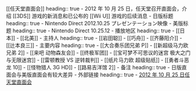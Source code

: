 [[任天堂直面会]]
heading:: true
	- 2012 年 10 月 25 日，任天堂召开直面会，介绍 [[3DS]] 游戏的新消息和已公布的 [[Wii U]] 游戏的后续消息
	- 日版标题
	  heading:: true
		- Nintendo Direct 2012.10.25 プレゼンテーション映像
	- 美版标题
	  heading:: true
		- Nintendo Direct 10.25.12
	- 播放地区
	  heading:: true
		- [[日本]]
		- [[北美]]
	- 主持人
	  heading:: true
		- [[岩田聪]]
		- [[巧舟]]
		- [[齐藤阳介]]
		- [[辻本良三]]
	- 主要内容
	  heading:: true
		- [[大合奏乐团兄弟 P]]
		- [[新超级马力欧兄弟 2]]
		- [[来吧 动物森友会]]
		- [[终极军团]]
		- [[宝可梦不可思议的迷宫 极大之门与无限迷宫]]
		- [[雷顿教授 VS 逆转裁判]]
		- [[纸片马力欧 超级贴纸]]
		- [[勇者斗恶龙 10]]
		- [[怪物猎人 3G HD]]
		- [[路易吉洋馆 2]]
	- 备注
	  heading:: true
		- 日版直面会与美版直面会有较大差异
	- 外部链接
	  heading:: true
		- [2012 年 10 月 25 日任天堂直面会](https://www.bilibili.com/video/BV1rJ411B74F/)